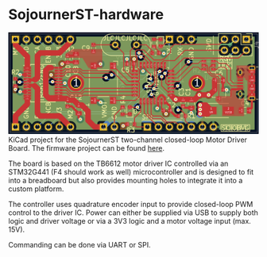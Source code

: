 # SojournerST-hardware
![Board Top View](BoardView.png)
KiCad project for the SojournerST two-channel closed-loop Motor Driver Board.
The firmware project can be found [here](https://github.com/ckoern/SojournerST).

The board is based on the TB6612 motor driver IC controlled via an STM32G441 (F4 should work as well) microcontroller and is designed to fit into a breadboard but also provides mounting holes to integrate it into a custom platform.

The controller uses quadrature encoder input to provide closed-loop PWM control to the driver IC. Power can either be supplied via USB to supply both logic and driver voltage or via a 3V3 logic and a motor voltage input (max. 15V).

Commanding can be done via UART or SPI.